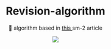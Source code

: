 
<h1 align="center">Revision-algorithm</h1>
<p align="center">🚀 algorithm based in <a href="https://en.wikipedia.org/wiki/SuperMemo"> this </a> sm-2 article </p>
<p align="center"><img src="https://img.shields.io/npm/types/typescript"/><p>
